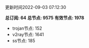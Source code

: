 更新时间2022-09-03 07:12:30

**总订阅: 64**
**总节点: 9575**
**有效节点: 1978**
- trojan节点: 152
- v2ray节点: 1641
- ss节点: 185
